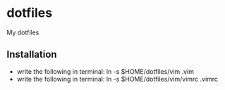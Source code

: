 dotfiles
========

My dotfiles

## Installation ##

 * write the following in terminal: ln -s $HOME/dotfiles/vim .vim 
 * write the following in terminal: ln -s $HOME/dotfiles/vim/vimrc .vimrc 
